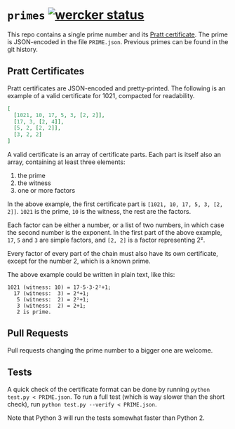 # `primes` [![wercker status](https://app.wercker.com/status/81bf2e1abe235c766b0e09a5e3c87c0d/s/ "wercker status")](https://app.wercker.com/project/bykey/81bf2e1abe235c766b0e09a5e3c87c0d)

This repo contains a single prime number and its [Pratt certificate][2]. The
prime is JSON-encoded in the file `PRIME.json`. Previous primes can be found in
the git history.


## Pratt Certificates

Pratt certificates are JSON-encoded and pretty-printed. The following is an
example of a valid certificate for 1021, compacted for readability.

```json
[
  [1021, 10, 17, 5, 3, [2, 2]],
  [17, 3, [2, 4]],
  [5, 2, [2, 2]],
  [3, 2, 2]
]
```

A valid certificate is an array of certificate parts. Each part is itself also
an array, containing at least three elements:

1. the prime
2. the witness
3. one or more factors

In the above example, the first certificate part is `[1021, 10, 17, 5, 3, [2,
2]]`. `1021` is the prime, `10` is the witness, the rest are the factors.

Each factor can be either a number, or a list of two numbers, in which case the
second number is the exponent. In the first part of the above example, `17`,
`5` and `3` are simple factors, and `[2, 2]` is a factor representing 2².

Every factor of every part of the chain must also have its own certificate,
except for the number 2, which is a known prime.

The above example could be written in plain text, like this:

```
1021 (witness: 10) = 17·5·3·2²+1;
  17 (witness:  3) = 2⁴+1;
   5 (witness:  2) = 2²+1;
   3 (witness:  2) = 2+1;
   2 is prime.
```


## Pull Requests

Pull requests changing the prime number to a bigger one are welcome.


## Tests

A quick check of the certificate format can be done by running `python test.py
< PRIME.json`. To run a full test (which is way slower than the short check),
run `python test.py --verify < PRIME.json`.

Note that Python 3 will run the tests somewhat faster than Python 2.

[1]: //en.wikipedia.org/wiki/Primality_certificate
[2]: //en.wikipedia.org/wiki/Primality_certificate#Pratt_certificates
